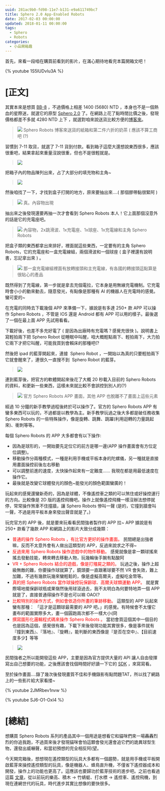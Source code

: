 ```yaml
---
uuid: 281ac9b0-fd98-11e7-b131-e9a611749bc7
title: Sphero 2.0 App-Enabled Robots
date: 2017-02-03 00:00:00
updated: 2018-01-11 00:00:00
tags: 
  - Sphero
  - Robots
categories:
  - 小品開箱趣
---
```


首先，來看一段咱在購買前看到的影片，在滿心期待地看完本篇開箱文吧！

{% youtube 1S5lUDvlu3A %}

<!--more-->

# [正文]

其實本來是想買 [BB-8](https://www.sphero.com/starwars/bb8) ，不過價格上相差 1400 (5680) NTD ，本身也不是一個熱血的星際迷，就選它的原型 [Sphero 2.0](https://www.sphero.com/sphero) 了。在網路上花了點時間比價之後，發現價格都差不多就 4280 NTD 上下 ，就選對咱來說送貨比較方便的[博客來](https://www.books.com.tw/products/N000663224)。

> ![](https://i.imgur.com/dF2da28.jpg) Sphero Robots 博客來送貨的紙箱和第二件六折的奶茶 ( 應該不算工商吧 (?)

習慣到 7-11 取貨，就選了 7-11 貨到付款。看到箱子這麼大還想說東西很多，應該很重吧，結果拿起來重量沒說很重，但也不是很輕就是。

> ![](https://i.imgur.com/3VI7RHF.jpg)

把箱子內的物品陳列出來，占了大部分的填充物和主角~ 

> ![](https://i.imgur.com/e6Ro4Ee.jpg)

然後咱找了一下，才找到盒子打開的地方，原來要抽出來....( 那個膠帶黏很緊阿 )

> ![](https://i.imgur.com/hlb74kS.jpg) 真。內容物出現

抽出來之後發現還要再抽一次才會看到 Sphero Robots 本人！它上面那個沒意外的話是它的充電座吧。

> ![](https://i.imgur.com/RDEyfmH.jpg) 內容物，2x跳滑波、1x充電座、1x球座、1x充電線和主角 Sphero Robots

把盒子類的東西都拿出來排好，裡面就這些東西，一定要有的主角 Sphero Robots，它的充電座和一盒充電線組，兩個滑波和一個球座 ( 盒子裡還有說明書，忘記拿出來 ) 。

> ![](https://i.imgur.com/5RIuP5J.jpg) 那一盒充電線組裡面有放轉接頭和主充電線，有各國的轉接頭這點算是很貼心的產品

既然得到了充電線，第一步就是拿去充個電拉，它本身是用無線充電機制。它充電時會小小的動來動去，隨意發光，有點像是那種有 AI 的機器人在充電時的感覺。蠻可愛的~

在充電的同時去下載幾個 APP 來準備一下，據說是有多達 250+ 款 APP 可以操作 Sphero Robots ，不管是 IOS 還是 Android 都有 APP 可以用的樣子。最後選了一個在最上面 APP 先試用看看。

下載好後，也差不多充好電了 ( 是因為出廠時有充電嗎？感覺充很快 )。說明書上寫輕拍兩下把 Sphero Robot 從睡眠中叫醒，咱大概輕點兩下、輕拍兩下，大力拍它兩下才把它叫醒，可能我買到會賴床的那種吧(?

然後把 ipad 的藍芽開起來，連接  Sphero Robot ，一開始以為真的只要輕拍兩下它就會醒來了，連很久一直搜不到  Sphero Robot 的藍芽。

> ![](https://i.imgur.com/8h3KTuI.jpg)

連到藍芽後，把官方的軟體開起來後花了大概 20 秒載入目前的 Sphero Robots 的資料，和更新一些東西，這樣未來就比較不會誤控到別人的(?)

> ![](https://i.imgur.com/B4WtQ3m.jpg) 官方 Sphero Robots APP 畫面，其他 APP 也脫離不了畫面上這些元素

經過 10 分鐘的新手教學過程後終於可以操作了。官方的 Sphero Robots APP 有蠻多東西可以玩的，不過都是以教學為主。新手教學玩過之後大多都是破任務收集 Sphero Robots 的一些特殊操作，像是旋轉、跳舞、跳躍(利用迴轉的力量跳起來)、衝刺等等。

每個 Sphero Robots 的 APP 大多都會有以下操作:
* 因為是球形的，一開始要先定位它的前方是哪一邊(APP 操作畫面會有方位定位調整)。
* 移動操作分兩種模式，一種是利用手機或平板本身的陀螺儀，另一種就是直接用畫面操控前後左右移動
* 可以調整前進的速度，太快操作起來有一定難度...... 我現在都是用最低速度在操作它。
* 最後就是改變它球體發光的顏色~能發光的顏色範圍蠻廣的！

玩起來的感覺還蠻新奇的，因為是球體，不像遙控車之類的可以煞住或好操控運行的方向。比較像是 2D 版的遙控飛機吧。操作上就像遙控飛機一樣沒辦法想停就停，常常操作煞車不住撞牆，讓 Sphero Robots 慘叫一聲 (是的，它撞到牆會叫一聲，不過是用平板本身來發出聲音就是了。)

玩完官方的 APP 後，就是要來玩看看民間強者製作的 APP 拉~
APP 據說是有 250+ 款看了幾款 APP 和網路上的影片大致分成幾類：

* <span style="color: #ff0000;">普通的操作 Sphero Robots ，有比官方更好的操作畫面。</span>
民間總是出強者嘛，反而不太意外會有人做出這類型的 APP，反過來說求之不得~
* <span style="color: #ff0000;">反過來用 Sphero Robots 操作遊戲中的物件移動。</span>
感覺就像是拿一顆球搖來搖去發動技能，轉來轉去移動人物，玩幾輪後手腕有點酸阿
* <span style="color: #ff0000;">VR + Sphero Robots 結合的遊戲，像是打殭屍之類的。</span>
玩過之後，操作上超級無敵的難，你要操作球就算了，鏡頭要一直跟著球要不然 VR 會失效，難上加難，不過有幾款玩幾來蠻輕鬆的，像是虛擬高爾夫，虛擬吃金幣等。
* <span style="color: #ff0000;">真的把 Sphero Robots 當作球操控玩保齡球、高爾夫球類運動 APP。</span>
就是實際場地擺保齡球瓶或果嶺然後用球滾過去，我不太明白為何要特地弄一個 APP 就是了，直接普通得操作不是也可以嘛 OAO(?
* <span style="color: #ff0000;">比較特別的操作方式，例如會依造你所畫的筆跡移動。</span>
這類型的 APP 玩起來蠻有那種： 「這才是這顆球最需要的 APP 吧。」的感覺。有時候會不太懂它畫布的範圍實際多大，畫一個圓跑兩次都不一樣大小(冏
* <span style="color: #ff0000;">撰寫圖形化邏輯程式碼來操作 Sphero Robots 。</span>
當初會買這個其中一個目的也是因為這個，感覺很有趣，下載下來後發現功能其實很多，像是事件就有『撞到東西』、『落地』、『旋轉』，能判斷的東西像是『是否在空中』、【目前速度多少】等等

> ![](https://i.imgur.com/1KnsjfN.png)

民間強者之所以能開發這些 APP，主要是因為官方提供大量的 API 讓人自由發揮寫出自己想要的功能，之後應該會找個時間好好讀一下它的 [SDK](https://sdk.sphero.com/) ，來寫寫看。

至於操作畫面....錄了幾次後發現畫質不佳和手機錄影有點問題TAT，所以找了網路上的一些影片給大家看搂~

{% youtube 2JMRbev1nvw %}

{% youtube SJ6-O1-OxI4 %}

# [總結]
想購買 Sphero Robots 系列的產品其中一個用途是想看它和貓咪們來一場轟轟烈烈的你追我跑，不過買來後才發現貓咪會怕這顆會發光還會追它們的詭異球型生物，還發出威嚇聲，和當初預想的完全相反阿(望。

今天開完箱後，想想現在遙控類型的玩具大多都有一個趨勢，就是用手機或平板開啟藍芽來操控遙控類型的玩具，像是機器人、蜂鳥直升機，不僅省下遙控器成本和開發，操作上的功能也更高了。這應該也要歸功於藍芽技術的進步吧。之前也看過這篇 [文章](https://www.digikey.tw/zh/articles/techzone/2014/jun/connected-toys-leveraging-wireless-interfaces-for-novel-play-experiences)，從以前玩的樂高、積木 → 竹蜻蜓、打水標 → 遙控車、遙控飛機，到現在連網世代的玩具，時代進步其實比想像的要快很多。
